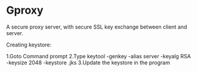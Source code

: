# Gproxy
A secure proxy server, with secure SSL key exchange between client and server.

Creating keystore:

1.Goto Command prompt
2.Type
keytool -genkey -alias server -keyalg RSA -keysize 2048 -keystore <keystorename>.jks
3.Update the keystore in the program 
